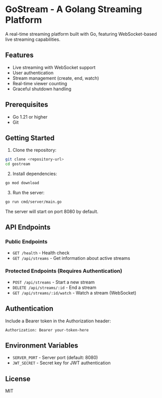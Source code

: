 # GoStream - A Golang Streaming Platform

A real-time streaming platform built with Go, featuring WebSocket-based live streaming capabilities.

## Features

- Live streaming with WebSocket support
- User authentication
- Stream management (create, end, watch)
- Real-time viewer counting
- Graceful shutdown handling

## Prerequisites

- Go 1.21 or higher
- Git

## Getting Started

1. Clone the repository:
```bash
git clone <repository-url>
cd gostream
```

2. Install dependencies:
```bash
go mod download
```

3. Run the server:
```bash
go run cmd/server/main.go
```

The server will start on port 8080 by default.

## API Endpoints

### Public Endpoints
- `GET /health` - Health check
- `GET /api/streams` - Get information about active streams

### Protected Endpoints (Requires Authentication)
- `POST /api/streams` - Start a new stream
- `DELETE /api/streams/:id` - End a stream
- `GET /api/streams/:id/watch` - Watch a stream (WebSocket)

## Authentication

Include a Bearer token in the Authorization header:
```
Authorization: Bearer your-token-here
```

## Environment Variables

- `SERVER_PORT` - Server port (default: 8080)
- `JWT_SECRET` - Secret key for JWT authentication

## License

MIT
